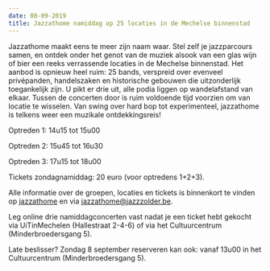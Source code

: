 ```yaml
---
date: 08-09-2019
title: Jazzathome namiddag op 25 locaties in de Mechelse binnenstad
---
```

Jazzathome maakt eens te meer zijn naam waar. Stel zelf je jazzparcours samen, en ontdek onder het genot van 
de muziek alsook van een glas wijn of bier een reeks verrassende locaties in de Mechelse binnenstad. Het aanbod is opnieuw heel ruim: 25 bands, verspreid over evenveel privépanden, handelszaken en historische gebouwen die uitzonderlijk toegankelijk zijn. U pikt er drie uit, alle podia liggen op wandelafstand van 
elkaar. Tussen de concerten door is ruim voldoende tijd voorzien om van locatie te wisselen. Van swing 
over hard bop tot experimenteel, jazzathome is telkens weer een muzikale ontdekkingsreis! 

Optreden 1: 14u15 tot 15u00 

Optreden 2: 15u45 tot 16u30 

Optreden 3: 17u15 tot 18u00 

Tickets zondagnamiddag: 20 euro (voor optredens 1+2+3). 

Alle informatie over de groepen, locaties en tickets is binnenkort te vinden op [jazzathome](http://www.jazzathome.be) en 
via jazzathome@jazzzolder.be. 

Leg online drie namiddagconcerten vast nadat je een ticket hebt gekocht via UiTinMechelen (Hallestraat 2-4-6) of via het 
Cultuurcentrum (Minderbroedersgang 5). 

Late beslisser? Zondag 8 september reserveren kan ook: vanaf 13u00 in het Cultuurcentrum (Minderbroedersgang 5).